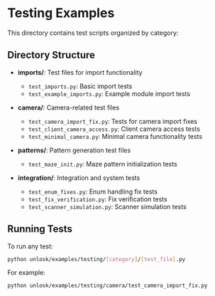 # Testing Examples

This directory contains test scripts organized by category:

## Directory Structure

- **imports/**: Test files for import functionality
  - `test_imports.py`: Basic import tests
  - `test_example_imports.py`: Example module import tests

- **camera/**: Camera-related test files
  - `test_camera_import_fix.py`: Tests for camera import fixes
  - `test_client_camera_access.py`: Client camera access tests
  - `test_minimal_camera.py`: Minimal camera functionality tests

- **patterns/**: Pattern generation test files
  - `test_maze_init.py`: Maze pattern initialization tests

- **integration/**: Integration and system tests
  - `test_enum_fixes.py`: Enum handling fix tests
  - `test_fix_verification.py`: Fix verification tests
  - `test_scanner_simulation.py`: Scanner simulation tests

## Running Tests

To run any test:
```bash
python unlook/examples/testing/[category]/[test_file].py
```

For example:
```bash
python unlook/examples/testing/camera/test_camera_import_fix.py
```